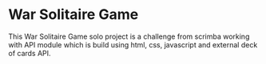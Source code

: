 # War Solitaire Game

This War Solitaire Game solo project is a challenge from scrimba working with API module which is build using html, css, javascript and external deck of cards API. 

